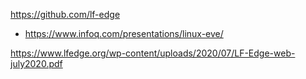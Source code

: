 https://github.com/lf-edge

* https://www.infoq.com/presentations/linux-eve/ 

https://www.lfedge.org/wp-content/uploads/2020/07/LF-Edge-web-july2020.pdf
